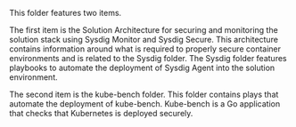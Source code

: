 This folder features two items.

The first item is the Solution Architecture for securing and monitoring the solution stack using Sysdig Monitor and Sysdig Secure. This architecture contains information around what is required to properly secure container environments and is related to the Sysdig folder. The Sysdig folder features playbooks to automate the deployment of Sysdig Agent into the solution environment.

The second item is the kube-bench folder. This folder contains plays that automate the deployment of kube-bench. Kube-bench is a Go application that checks that Kubernetes is deployed securely. 
